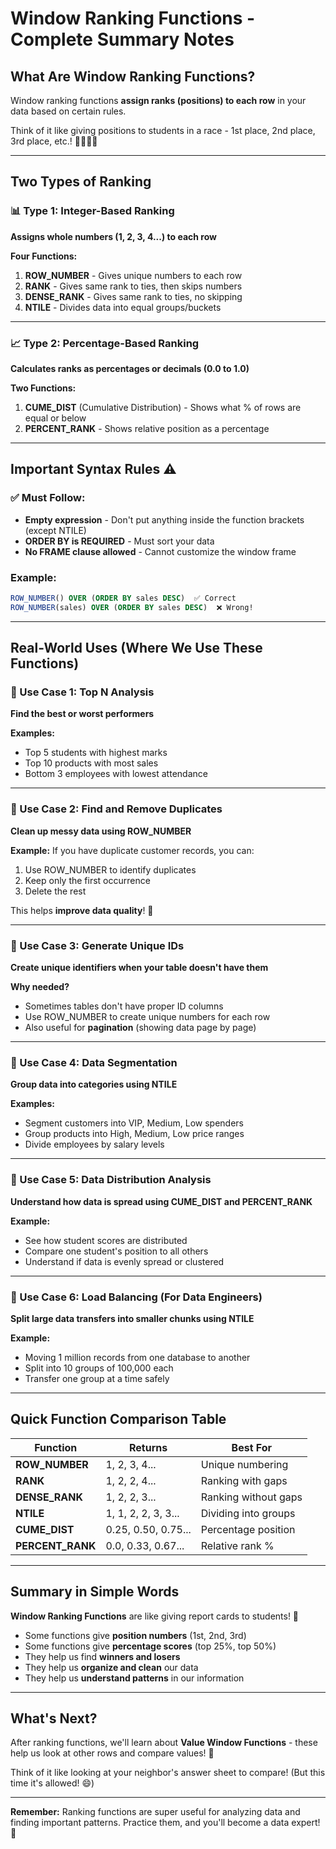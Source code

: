 # Window Ranking Functions - Complete Summary Notes

## What Are Window Ranking Functions?

Window ranking functions **assign ranks (positions) to each row** in your data based on certain rules.

Think of it like giving positions to students in a race - 1st place, 2nd place, 3rd place, etc.! 🏃‍♂️🏃‍♀️

---

## Two Types of Ranking

### 📊 Type 1: Integer-Based Ranking
**Assigns whole numbers (1, 2, 3, 4...) to each row**

**Four Functions:**

1. **ROW_NUMBER** - Gives unique numbers to each row
2. **RANK** - Gives same rank to ties, then skips numbers
3. **DENSE_RANK** - Gives same rank to ties, no skipping
4. **NTILE** - Divides data into equal groups/buckets

---

### 📈 Type 2: Percentage-Based Ranking
**Calculates ranks as percentages or decimals (0.0 to 1.0)**

**Two Functions:**

1. **CUME_DIST** (Cumulative Distribution) - Shows what % of rows are equal or below
2. **PERCENT_RANK** - Shows relative position as a percentage

---

## Important Syntax Rules ⚠️

### ✅ Must Follow:
- **Empty expression** - Don't put anything inside the function brackets (except NTILE)
- **ORDER BY is REQUIRED** - Must sort your data
- **No FRAME clause allowed** - Cannot customize the window frame

### Example:
```sql
ROW_NUMBER() OVER (ORDER BY sales DESC)  ✅ Correct
ROW_NUMBER(sales) OVER (ORDER BY sales DESC)  ❌ Wrong!
```

---

## Real-World Uses (Where We Use These Functions)

### 🎯 Use Case 1: Top N Analysis
**Find the best or worst performers**

**Examples:**
- Top 5 students with highest marks
- Top 10 products with most sales
- Bottom 3 employees with lowest attendance

---

### 🎯 Use Case 2: Find and Remove Duplicates
**Clean up messy data using ROW_NUMBER**

**Example:** If you have duplicate customer records, you can:
1. Use ROW_NUMBER to identify duplicates
2. Keep only the first occurrence
3. Delete the rest

This helps **improve data quality**! 🧹

---

### 🎯 Use Case 3: Generate Unique IDs
**Create unique identifiers when your table doesn't have them**

**Why needed?**
- Sometimes tables don't have proper ID columns
- Use ROW_NUMBER to create unique numbers for each row
- Also useful for **pagination** (showing data page by page)

---

### 🎯 Use Case 4: Data Segmentation
**Group data into categories using NTILE**

**Examples:**
- Segment customers into VIP, Medium, Low spenders
- Group products into High, Medium, Low price ranges
- Divide employees by salary levels

---

### 🎯 Use Case 5: Data Distribution Analysis
**Understand how data is spread using CUME_DIST and PERCENT_RANK**

**Example:**
- See how student scores are distributed
- Compare one student's position to all others
- Understand if data is evenly spread or clustered

---

### 🎯 Use Case 6: Load Balancing (For Data Engineers)
**Split large data transfers into smaller chunks using NTILE**

**Example:**
- Moving 1 million records from one database to another
- Split into 10 groups of 100,000 each
- Transfer one group at a time safely

---

## Quick Function Comparison Table

| Function | Returns | Best For |
|----------|---------|----------|
| **ROW_NUMBER** | 1, 2, 3, 4... | Unique numbering |
| **RANK** | 1, 2, 2, 4... | Ranking with gaps |
| **DENSE_RANK** | 1, 2, 2, 3... | Ranking without gaps |
| **NTILE** | 1, 1, 2, 2, 3, 3... | Dividing into groups |
| **CUME_DIST** | 0.25, 0.50, 0.75... | Percentage position |
| **PERCENT_RANK** | 0.0, 0.33, 0.67... | Relative rank % |

---

## Summary in Simple Words

**Window Ranking Functions** are like giving report cards to students! 📝

- Some functions give **position numbers** (1st, 2nd, 3rd)
- Some functions give **percentage scores** (top 25%, top 50%)
- They help us find **winners and losers**
- They help us **organize and clean** our data
- They help us **understand patterns** in our information

---

## What's Next?

After ranking functions, we'll learn about **Value Window Functions** - these help us look at other rows and compare values! 👀

Think of it like looking at your neighbor's answer sheet to compare! (But this time it's allowed! 😄)

---

**Remember:** Ranking functions are super useful for analyzing data and finding important patterns. Practice them, and you'll become a data expert! 🌟
